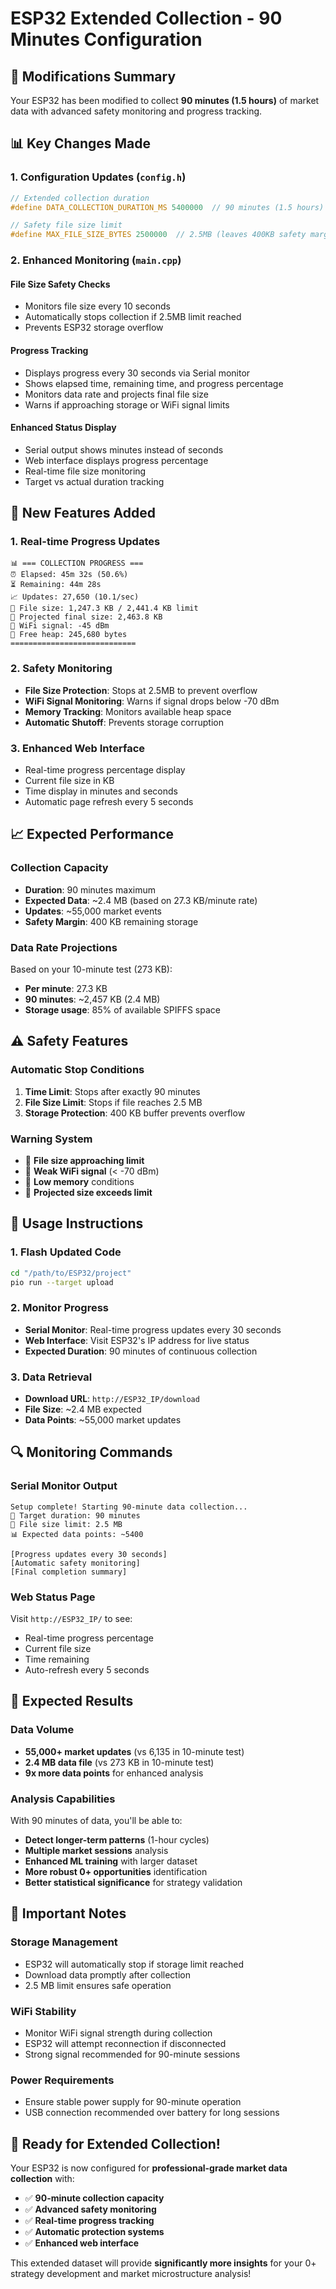 # ESP32 Extended Collection - 90 Minutes Configuration

## 🎯 **Modifications Summary**

Your ESP32 has been modified to collect **90 minutes (1.5 hours)** of market data with advanced safety monitoring and progress tracking.

## 📊 **Key Changes Made**

### **1. Configuration Updates (`config.h`)**
```cpp
// Extended collection duration
#define DATA_COLLECTION_DURATION_MS 5400000  // 90 minutes (1.5 hours)

// Safety file size limit
#define MAX_FILE_SIZE_BYTES 2500000  // 2.5MB (leaves 400KB safety margin)
```

### **2. Enhanced Monitoring (`main.cpp`)**

#### **File Size Safety Checks**
- Monitors file size every 10 seconds
- Automatically stops collection if 2.5MB limit reached
- Prevents ESP32 storage overflow

#### **Progress Tracking**
- Displays progress every 30 seconds via Serial monitor
- Shows elapsed time, remaining time, and progress percentage
- Monitors data rate and projects final file size
- Warns if approaching storage or WiFi signal limits

#### **Enhanced Status Display**
- Serial output shows minutes instead of seconds
- Web interface displays progress percentage
- Real-time file size monitoring
- Target vs actual duration tracking

## 🔧 **New Features Added**

### **1. Real-time Progress Updates**
```
📊 === COLLECTION PROGRESS ===
⏰ Elapsed: 45m 32s (50.6%)
⏳ Remaining: 44m 28s
📈 Updates: 27,650 (10.1/sec)
💾 File size: 1,247.3 KB / 2,441.4 KB limit
🎯 Projected final size: 2,463.8 KB
🔗 WiFi signal: -45 dBm
💾 Free heap: 245,680 bytes
============================
```

### **2. Safety Monitoring**
- **File Size Protection**: Stops at 2.5MB to prevent overflow
- **WiFi Signal Monitoring**: Warns if signal drops below -70 dBm
- **Memory Tracking**: Monitors available heap space
- **Automatic Shutoff**: Prevents storage corruption

### **3. Enhanced Web Interface**
- Real-time progress percentage display
- Current file size in KB
- Time display in minutes and seconds
- Automatic page refresh every 5 seconds

## 📈 **Expected Performance**

### **Collection Capacity**
- **Duration**: 90 minutes maximum
- **Expected Data**: ~2.4 MB (based on 27.3 KB/minute rate)
- **Updates**: ~55,000 market events
- **Safety Margin**: 400 KB remaining storage

### **Data Rate Projections**
Based on your 10-minute test (273 KB):
- **Per minute**: 27.3 KB
- **90 minutes**: ~2,457 KB (2.4 MB)
- **Storage usage**: 85% of available SPIFFS space

## ⚠️ **Safety Features**

### **Automatic Stop Conditions**
1. **Time Limit**: Stops after exactly 90 minutes
2. **File Size Limit**: Stops if file reaches 2.5 MB
3. **Storage Protection**: 400 KB buffer prevents overflow

### **Warning System**
- 🚨 **File size approaching limit**
- 🚨 **Weak WiFi signal** (< -70 dBm)
- 🚨 **Low memory** conditions
- 🚨 **Projected size exceeds limit**

## 🎯 **Usage Instructions**

### **1. Flash Updated Code**
```bash
cd "/path/to/ESP32/project"
pio run --target upload
```

### **2. Monitor Progress**
- **Serial Monitor**: Real-time progress updates every 30 seconds
- **Web Interface**: Visit ESP32's IP address for live status
- **Expected Duration**: 90 minutes of continuous collection

### **3. Data Retrieval**
- **Download URL**: `http://ESP32_IP/download`
- **File Size**: ~2.4 MB expected
- **Data Points**: ~55,000 market updates

## 🔍 **Monitoring Commands**

### **Serial Monitor Output**
```
Setup complete! Starting 90-minute data collection...
🎯 Target duration: 90 minutes
💾 File size limit: 2.5 MB
📊 Expected data points: ~5400

[Progress updates every 30 seconds]
[Automatic safety monitoring]
[Final completion summary]
```

### **Web Status Page**
Visit `http://ESP32_IP/` to see:
- Real-time progress percentage
- Current file size
- Time remaining
- Auto-refresh every 5 seconds

## 🎉 **Expected Results**

### **Data Volume**
- **55,000+ market updates** (vs 6,135 in 10-minute test)
- **2.4 MB data file** (vs 273 KB in 10-minute test)
- **9x more data points** for enhanced analysis

### **Analysis Capabilities**
With 90 minutes of data, you'll be able to:
- **Detect longer-term patterns** (1-hour cycles)
- **Multiple market sessions** analysis
- **Enhanced ML training** with larger dataset
- **More robust 0+ opportunities** identification
- **Better statistical significance** for strategy validation

## 🚨 **Important Notes**

### **Storage Management**
- ESP32 will automatically stop if storage limit reached
- Download data promptly after collection
- 2.5 MB limit ensures safe operation

### **WiFi Stability**
- Monitor WiFi signal strength during collection
- ESP32 will attempt reconnection if disconnected
- Strong signal recommended for 90-minute sessions

### **Power Requirements**
- Ensure stable power supply for 90-minute operation
- USB connection recommended over battery for long sessions

## 🎯 **Ready for Extended Collection!**

Your ESP32 is now configured for **professional-grade market data collection** with:
- ✅ **90-minute collection capacity**
- ✅ **Advanced safety monitoring**
- ✅ **Real-time progress tracking**
- ✅ **Automatic protection systems**
- ✅ **Enhanced web interface**

This extended dataset will provide **significantly more insights** for your 0+ strategy development and market microstructure analysis!